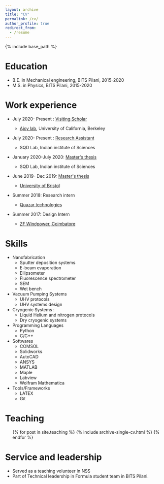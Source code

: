 ```yaml
---
layout: archive
title: "CV"
permalink: /cv/
author_profile: true
redirect_from:
  - /resume
---
```


{% include base_path %}

Education
======
* B.E. in Mechanical engineering, BITS Pilani, 2015-2020
* M.S. in Physics, BITS Pilani, 2015-2020

Work experience
======
* July 2020- Present : [Visiting Scholar](https://siddharth-sing-h.github.io/portfolio/portfolio-2/) 
  * [Ajoy lab](http://www.cchem.berkeley.edu/aagrp/people.html), University of California, Berkeley
  
* July 2020- Present : [Research Assistant](https://siddharth-sing-h.github.io/portfolio/portfolio-1/) 
  * SQD Lab, Indian institute of Sciences
  
* January 2020-July 2020: [Master's thesis](https://siddharth-sing-h.github.io/portfolio/portfolio-1/)
  * SQD Lab, Indian institute of Sciences
  
* June 2019- Dec 2019: [Master's thesis](https://siddharth-sing-h.github.io/portfolio/portfolio-4/)
  * [University of Bristol](https://research-information.bris.ac.uk/en/organisations/qet-labs) 

* Summer 2018: Research intern
  * [Quazar technologies](http://quazartech.com/)
  
* Summer 2017: Design Intern  
  * [ZF Windpower, Coimbatore](https://www.zf.com/india/en/company/company.html)


  
Skills
======
* Nanofabrication
  * Sputter deposition systems
  * E-beam evaporation
  * Ellipsometer
  * Fluorescence spectrometer
  * SEM
  * Wet bench
* Vacuum Pumping Systems
  * UHV protocols
  * UHV systems design
* Cryogenic Systems :
  * Liquid Helium and nitrogen protocols
  * Dry cryogenic systems  
* Programming Languages 
  * Python
  * C/C++
* Softwares 
  * COMSOL
  * Solidworks
  * AutoCAD
  * ANSYS
  * MATLAB
  * Maple
  * Labview
  * Wolfram Mathematica
* Tools/Frameworks 
  * LATEX
  * Git 
  
Teaching
======
  <ul>{% for post in site.teaching %}
    {% include archive-single-cv.html %}
  {% endfor %}</ul>
  
Service and leadership
======
* Served as a teaching volunteer in NSS
* Part of Technical leadership in Formula student team in BITS Pilani.
